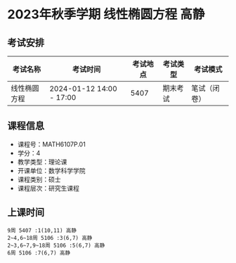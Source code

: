 # 2023年秋季学期 线性椭圆方程 高静




## 考试安排

| 考试名称 | 考试时间 | 考试地点 | 考试类型 | 考试模式 |
| -------- | -------- | -------- | -------- | -------- |
| 线性椭圆方程 | 2024-01-12 14:00 - 17:00 | 5407 | 期末考试 | 笔试（闭卷） |





## 课程信息

- 课程号：MATH6107P.01
- 学分：4
- 教学类型：理论课
- 开课单位：数学科学学院
- 课程类别：硕士
- 课程层次：研究生课程

## 上课时间

```
9周 5407 :1(10,11) 高静
2~4,6~18周 5106 :3(6,7) 高静
2~3,6~7,9~18周 5106 :5(6,7) 高静
6周 5106 :7(6,7) 高静
```

